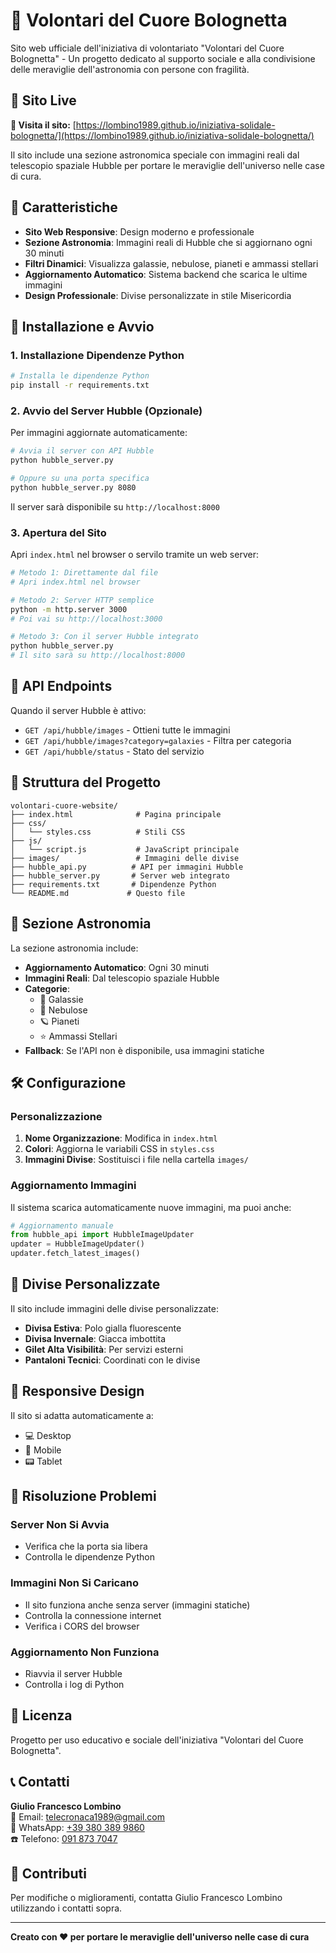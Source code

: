 # 🌟 Volontari del Cuore Bolognetta

Sito web ufficiale dell'iniziativa di volontariato "Volontari del Cuore Bolognetta" - Un progetto dedicato al supporto sociale e alla condivisione delle meraviglie dell'astronomia con persone con fragilità.

## 🚀 Sito Live
**👀 Visita il sito:** [https://lombino1989.github.io/iniziativa-solidale-bolognetta/](https://lombino1989.github.io/iniziativa-solidale-bolognetta/)

Il sito include una sezione astronomica speciale con immagini reali dal telescopio spaziale Hubble per portare le meraviglie dell'universo nelle case di cura.

## 🌟 Caratteristiche

- **Sito Web Responsive**: Design moderno e professionale
- **Sezione Astronomia**: Immagini reali di Hubble che si aggiornano ogni 30 minuti
- **Filtri Dinamici**: Visualizza galassie, nebulose, pianeti e ammassi stellari
- **Aggiornamento Automatico**: Sistema backend che scarica le ultime immagini
- **Design Professionale**: Divise personalizzate in stile Misericordia

## 🚀 Installazione e Avvio

### 1. Installazione Dipendenze Python

```bash
# Installa le dipendenze Python
pip install -r requirements.txt
```

### 2. Avvio del Server Hubble (Opzionale)

Per immagini aggiornate automaticamente:

```bash
# Avvia il server con API Hubble
python hubble_server.py

# Oppure su una porta specifica
python hubble_server.py 8080
```

Il server sarà disponibile su `http://localhost:8000`

### 3. Apertura del Sito

Apri `index.html` nel browser o servilo tramite un web server:

```bash
# Metodo 1: Direttamente dal file
# Apri index.html nel browser

# Metodo 2: Server HTTP semplice
python -m http.server 3000
# Poi vai su http://localhost:3000

# Metodo 3: Con il server Hubble integrato
python hubble_server.py
# Il sito sarà su http://localhost:8000
```

## 📡 API Endpoints

Quando il server Hubble è attivo:

- `GET /api/hubble/images` - Ottieni tutte le immagini
- `GET /api/hubble/images?category=galaxies` - Filtra per categoria
- `GET /api/hubble/status` - Stato del servizio

## 🎯 Struttura del Progetto

```
volontari-cuore-website/
├── index.html              # Pagina principale
├── css/
│   └── styles.css          # Stili CSS
├── js/
│   └── script.js           # JavaScript principale
├── images/                 # Immagini delle divise
├── hubble_api.py          # API per immagini Hubble
├── hubble_server.py       # Server web integrato
├── requirements.txt       # Dipendenze Python
└── README.md             # Questo file
```

## 🌌 Sezione Astronomia

La sezione astronomia include:

- **Aggiornamento Automatico**: Ogni 30 minuti
- **Immagini Reali**: Dal telescopio spaziale Hubble
- **Categorie**:
  - 🌌 Galassie
  - 🌠 Nebulose  
  - 🪐 Pianeti
  - ⭐ Ammassi Stellari
- **Fallback**: Se l'API non è disponibile, usa immagini statiche

## 🛠️ Configurazione

### Personalizzazione

1. **Nome Organizzazione**: Modifica in `index.html`
2. **Colori**: Aggiorna le variabili CSS in `styles.css`
3. **Immagini Divise**: Sostituisci i file nella cartella `images/`

### Aggiornamento Immagini

Il sistema scarica automaticamente nuove immagini, ma puoi anche:

```python
# Aggiornamento manuale
from hubble_api import HubbleImageUpdater
updater = HubbleImageUpdater()
updater.fetch_latest_images()
```

## 🎨 Divise Personalizzate

Il sito include immagini delle divise personalizzate:

- **Divisa Estiva**: Polo gialla fluorescente
- **Divisa Invernale**: Giacca imbottita
- **Gilet Alta Visibilità**: Per servizi esterni
- **Pantaloni Tecnici**: Coordinati con le divise

## 📱 Responsive Design

Il sito si adatta automaticamente a:
- 💻 Desktop
- 📱 Mobile
- 📟 Tablet

## 🔧 Risoluzione Problemi

### Server Non Si Avvia
- Verifica che la porta sia libera
- Controlla le dipendenze Python

### Immagini Non Si Caricano
- Il sito funziona anche senza server (immagini statiche)
- Controlla la connessione internet
- Verifica i CORS del browser

### Aggiornamento Non Funziona
- Riavvia il server Hubble
- Controlla i log di Python

## 📄 Licenza

Progetto per uso educativo e sociale dell'iniziativa "Volontari del Cuore Bolognetta".

## 📞 Contatti

**Giulio Francesco Lombino**  
📧 Email: [telecronaca1989@gmail.com](mailto:telecronaca1989@gmail.com)  
📱 WhatsApp: [+39 380 389 9860](https://wa.me/393803899860)  
☎️ Telefono: [091 873 7047](tel:+390918737047)  

## 🤝 Contributi

Per modifiche o miglioramenti, contatta Giulio Francesco Lombino utilizzando i contatti sopra.

---

**Creato con ❤️ per portare le meraviglie dell'universo nelle case di cura**
